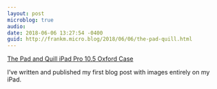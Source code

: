 ```yaml
---
layout: post
microblog: true
audio: 
date: 2018-06-06 13:27:54 -0400
guid: http://frankm.micro.blog/2018/06/06/the-pad-quill.html
---
```

[The Pad and Quill iPad Pro 10.5 Oxford Case](https://realpersonalcomputing.com/2018/06/06/the-pad-quill-ipad-pro-105-oxford-case/)

I’ve written and published my first blog post with images entirely on my iPad. 
